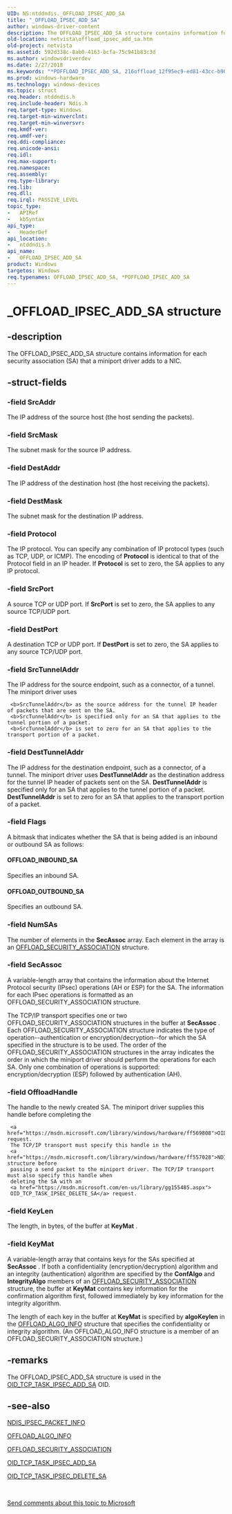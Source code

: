 ```yaml
---
UID: NS:ntddndis._OFFLOAD_IPSEC_ADD_SA
title: "_OFFLOAD_IPSEC_ADD_SA"
author: windows-driver-content
description: The OFFLOAD_IPSEC_ADD_SA structure contains information for each security association (SA) that a miniport driver adds to a NIC.
old-location: netvista\offload_ipsec_add_sa.htm
old-project: netvista
ms.assetid: 592d338c-8ab0-4163-bcfa-75c941b83c3d
ms.author: windowsdriverdev
ms.date: 2/27/2018
ms.keywords: "*POFFLOAD_IPSEC_ADD_SA, 216offload_12f95ec9-ed81-43cc-b90d-fe06600ec349.xml, OFFLOAD_IPSEC_ADD_SA, OFFLOAD_IPSEC_ADD_SA structure [Network Drivers Starting with Windows Vista], POFFLOAD_IPSEC_ADD_SA, POFFLOAD_IPSEC_ADD_SA structure pointer [Network Drivers Starting with Windows Vista], _OFFLOAD_IPSEC_ADD_SA, netvista.offload_ipsec_add_sa, ntddndis/OFFLOAD_IPSEC_ADD_SA, ntddndis/POFFLOAD_IPSEC_ADD_SA"
ms.prod: windows-hardware
ms.technology: windows-devices
ms.topic: struct
req.header: ntddndis.h
req.include-header: Ndis.h
req.target-type: Windows
req.target-min-winverclnt: 
req.target-min-winversvr: 
req.kmdf-ver: 
req.umdf-ver: 
req.ddi-compliance: 
req.unicode-ansi: 
req.idl: 
req.max-support: 
req.namespace: 
req.assembly: 
req.type-library: 
req.lib: 
req.dll: 
req.irql: PASSIVE_LEVEL
topic_type:
-	APIRef
-	kbSyntax
api_type:
-	HeaderDef
api_location:
-	ntddndis.h
api_name:
-	OFFLOAD_IPSEC_ADD_SA
product: Windows
targetos: Windows
req.typenames: OFFLOAD_IPSEC_ADD_SA, *POFFLOAD_IPSEC_ADD_SA
---
```


# _OFFLOAD_IPSEC_ADD_SA structure


## -description


The OFFLOAD_IPSEC_ADD_SA structure contains information for each security association (SA) that a
  miniport driver adds to a NIC.


## -struct-fields




### -field SrcAddr

The IP address of the source host (the host sending the packets).


### -field SrcMask

The subnet mask for the source IP address.


### -field DestAddr

The IP address of the destination host (the host receiving the packets).


### -field DestMask

The subnet mask for the destination IP address.


### -field Protocol

The IP protocol. You can specify any combination of IP protocol types (such as TCP, UDP, or ICMP).
     The encoding of 
     <b>Protocol</b> is identical to that of the Protocol field in an IP header. If 
     <b>Protocol</b> is set to zero, the SA applies to any IP protocol.


### -field SrcPort

A source TCP or UDP port. If 
     <b>SrcPort</b> is set to zero, the SA applies to any source TCP/UDP port.


### -field DestPort

A destination TCP or UDP port. If 
     <b>DestPort</b> is set to zero, the SA applies to any source TCP/UDP port.


### -field SrcTunnelAddr

The IP address for the source endpoint, such as a connector, of a tunnel. The miniport driver uses
     
     <b>SrcTunnelAddr</b> as the source address for the tunnel IP header of packets that are sent on the SA. 
     <b>SrcTunnelAddr</b> is specified only for an SA that applies to the tunnel portion of a packet. 
     <b>SrcTunnelAddr</b> is set to zero for an SA that applies to the transport portion of a packet.


### -field DestTunnelAddr

The IP address for the destination endpoint, such as a connector, of a tunnel. The miniport driver
     uses 
     <b>DestTunnelAddr</b> as the destination address for the tunnel IP header of packets sent on the SA. 
     <b>DestTunnelAddr</b> is specified only for an SA that applies to the tunnel portion of a packet. 
     <b>DestTunnelAddr</b> is set to zero for an SA that applies to the transport portion of a packet.


### -field Flags

A bitmask that indicates whether the SA that is being added is an inbound or outbound SA as
     follows:
     





#### OFFLOAD_INBOUND_SA

Specifies an inbound SA.



#### OFFLOAD_OUTBOUND_SA

Specifies an outbound SA.


### -field NumSAs

The number of elements in the 
     <b>SecAssoc</b> array. Each element in the array is an 
     <a href="https://msdn.microsoft.com/2c392a13-4db4-4b22-aacf-4450eb1e191c">
     OFFLOAD_SECURITY_ASSOCIATION</a> structure.


### -field SecAssoc

A variable-length array that contains the information about the Internet Protocol security (IPsec)
     operations (AH or ESP) for the SA. The information for each IPsec operations is formatted as an
     OFFLOAD_SECURITY_ASSOCIATION structure.
     

The TCP/IP transport specifies one or two OFFLOAD_SECURITY_ASSOCIATION structures in the buffer at 
     <b>SecAssoc</b> . Each OFFLOAD_SECURITY_ASSOCIATION structure indicates the type of
     operation--authentication or encryption/decryption--for which the SA specified in the structure is to be
     used. The order of the OFFLOAD_SECURITY_ASSOCIATION structures in the array indicates the order in which
     the miniport driver should perform the operations for each SA. Only one combination of operations is
     supported: encryption/decryption (ESP) followed by authentication (AH).


### -field OffloadHandle

The handle to the newly created SA. The miniport driver supplies this handle before completing the
     
     <a href="https://msdn.microsoft.com/library/windows/hardware/ff569808">OID_TCP_TASK_IPSEC_ADD_SA</a> request.
     The TCP/IP transport must specify this handle in the 
     <a href="https://msdn.microsoft.com/library/windows/hardware/ff557028">NDIS_IPSEC_PACKET_INFO</a> structure before
     passing a send packet to the miniport driver. The TCP/IP transport must also specify this handle when
     deleting the SA with an 
     <a href="https://msdn.microsoft.com/en-us/library/gg155485.aspx">
     OID_TCP_TASK_IPSEC_DELETE_SA</a> request.


### -field KeyLen

The length, in bytes, of the buffer at 
     <b>KeyMat</b> .


### -field KeyMat

A variable-length array that contains keys for the SAs specified at 
     <b>SecAssoc</b> . If both a confidentiality (encryption/decryption) algorithm and an integrity
     (authentication) algorithm are specified by the 
     <b>ConfAlgo</b> and 
     <b>IntegrityAlgo</b> members of an 
     <a href="https://msdn.microsoft.com/2c392a13-4db4-4b22-aacf-4450eb1e191c">
     OFFLOAD_SECURITY_ASSOCIATION</a> structure, the buffer at 
     <b>KeyMat</b> contains key information for the confirmation algorithm first, followed immediately by key
     information for the integrity algorithm.
     

The length of each key in the buffer at 
     <b>KeyMat</b> is specified by 
     <b>algoKeylen</b> in the 
     <a href="https://msdn.microsoft.com/library/windows/hardware/ff568842">OFFLOAD_ALGO_INFO</a> structure that
     specifies the confidentiality or integrity algorithm. (An OFFLOAD_ALGO_INFO structure is a member of an
     OFFLOAD_SECURITY_ASSOCIATION structure.)


## -remarks



The OFFLOAD_IPSEC_ADD_SA structure is used in the 
    <a href="https://msdn.microsoft.com/library/windows/hardware/ff569808">OID_TCP_TASK_IPSEC_ADD_SA</a> OID.




## -see-also




<a href="https://msdn.microsoft.com/library/windows/hardware/ff557028">NDIS_IPSEC_PACKET_INFO</a>



<a href="https://msdn.microsoft.com/library/windows/hardware/ff568842">OFFLOAD_ALGO_INFO</a>



<a href="https://msdn.microsoft.com/library/windows/hardware/ff569061">OFFLOAD_SECURITY_ASSOCIATION</a>



<a href="https://msdn.microsoft.com/library/windows/hardware/ff569808">OID_TCP_TASK_IPSEC_ADD_SA</a>



<a href="https://msdn.microsoft.com/en-us/library/gg155485.aspx">OID_TCP_TASK_IPSEC_DELETE_SA</a>
 

 

<a href="mailto:wsddocfb@microsoft.com?subject=Documentation%20feedback [netvista\netvista]:%20OFFLOAD_IPSEC_ADD_SA structure%20 RELEASE:%20(2/27/2018)&amp;body=%0A%0APRIVACY STATEMENT%0A%0AWe use your feedback to improve the documentation. We don't use your email address for any other purpose, and we'll remove your email address from our system after the issue that you're reporting is fixed. While we're working to fix this issue, we might send you an email message to ask for more info. Later, we might also send you an email message to let you know that we've addressed your feedback.%0A%0AFor more info about Microsoft's privacy policy, see http://privacy.microsoft.com/en-us/default.aspx." title="Send comments about this topic to Microsoft">Send comments about this topic to Microsoft</a>

